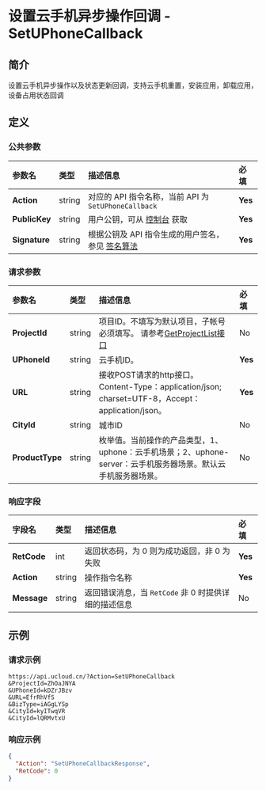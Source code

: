 # 设置云手机异步操作回调 - SetUPhoneCallback

## 简介

设置云手机异步操作以及状态更新回调，支持云手机重置，安装应用，卸载应用，设备占用状态回调









## 定义

### 公共参数

| 参数名 | 类型 | 描述信息 | 必填 |
|:---|:---|:---|:---|
| **Action**     | string  | 对应的 API 指令名称，当前 API 为 `SetUPhoneCallback`                        | **Yes** |
| **PublicKey**  | string  | 用户公钥，可从 [控制台](https://console.ucloud.cn/uapi/apikey) 获取                                             | **Yes** |
| **Signature**  | string  | 根据公钥及 API 指令生成的用户签名，参见 [签名算法](api/summary/signature.md)  | **Yes** |

### 请求参数

| 参数名 | 类型 | 描述信息 | 必填 |
|:---|:---|:---|:---|
| **ProjectId** | string | 项目ID。不填写为默认项目，子帐号必须填写。 请参考[GetProjectList接口](https://docs.ucloud.cn/api/summary/get_project_list) |No|
| **UPhoneId** | string | 云手机ID。 |**Yes**|
| **URL** | string | 接收POST请求的http接口。Content-Type：application/json; charset=UTF-8，Accept：application/json。 |**Yes**|
| **CityId** | string | 城市ID |No|
| **ProductType** | string | 枚举值。当前操作的产品类型，1、uphone：云手机场景；2、uphone-server：云手机服务器场景。默认云手机服务器场景。 |No|

### 响应字段

| 字段名 | 类型 | 描述信息 | 必填 |
|:---|:---|:---|:---|
| **RetCode** | int | 返回状态码，为 0 则为成功返回，非 0 为失败 |**Yes**|
| **Action** | string | 操作指令名称 |**Yes**|
| **Message** | string | 返回错误消息，当 `RetCode` 非 0 时提供详细的描述信息 |No|




## 示例

### 请求示例
    
```
https://api.ucloud.cn/?Action=SetUPhoneCallback
&ProjectId=ZhOaJNYA
&UPhoneId=kDZrJBzv
&URL=EfrRhVfS
&BizType=iAGgLYSp
&CityId=kyITwqVR
&CityId=lQRMvtxU
```

### 响应示例
    
```json
{
  "Action": "SetUPhoneCallbackResponse",
  "RetCode": 0
}
```





